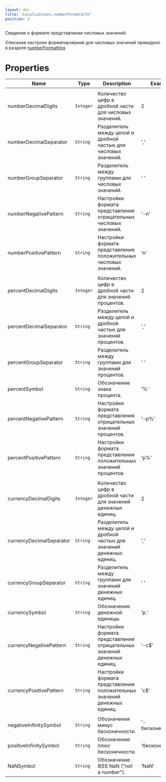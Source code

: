```yaml
---
layout: doc
title: "Localizations.numberFormatInfo"
position: 2
---
```


Сведения о формате представления числовых значений.

Описание настроек форматирования для числовых значений приведено в разделе [numberFormatting](../Localizations.numberFormatting/).

# Properties

Name|Type|Description|Example
----|----|-----------|-------
| | |
numberDecimalDigits|`Integer`|Количество цифр в дробной части для числовых значений.|2
numberDecimalSeparator|`String`|Разделитель между целой и дробной частью для числовых значений.|','
numberGroupSeparator|`String`|Разделитель между группами для числовых значений.|' '
numberNegativePattern|`String`|Настройки формата представления отрицательных числовых значений.| '-n'
numberPositivePattern|`String`|Настройки формата представления положительных числовых значений.| 'n'
| | |
percentDecimalDigits|`Integer`|Количество цифр в дробной части для значений процентов.|2
percentDecimalSeparator|`String`|Разделитель между целой и дробной частью для значений процентов.|','
percentGroupSeparator|`String`|Разделитель между группами для значений процентов.|' '
percentSymbol|`String`|Обозначение знака процента.| '%'
percentNegativePattern|`String`|Настройки формата представления отрицательных значений процентов.|'-p%'
percentPositivePattern|`String`|Настройки формата представления положительных значений процентов.|'p%'
| | |
currencyDecimalDigits|`Integer`|Количество цифр в дробной части для значений денежных единиц.|2
currencyDecimalSeparator|`String`|Разделитель между целой и дробной частью для значений денежных единиц.|','
currencyGroupSeparator|`String`|Разделитель между группами для значений денежных единиц.| ' '
currencySymbol|`String`|Обозначение денежной единицы.| 'р.'
currencyNegativePattern|`String`|Настройки формата представления отрицательных значений денежных единиц.|'-c$'
currencyPositivePattern|`String`|Настройки формата представления положительных значений денежных единиц.|'c$'
| | |
negativeInfinitySymbol|`String`|Обозначения минус бесконечности.|'-бесконечность'
positiveInfinitySymbol|`String`|Обозначения плюс бесконечности.|'бесконечность'
NaNSymbol|`String`|Обозначение IEEE NaN ("not a number").|'NaN'

